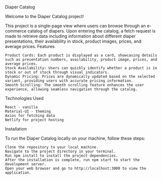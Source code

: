 Diaper Catalog

Welcome to the Diaper Catalog project!

This project is a single-page view where users can browse through an e-commerce catalog of diapers. Upon entering the catalog, a fetch request is made to retrieve data including information about different diaper presentations, their availability in stock, product images, prices, and average prices.
Features

    Product Cards: Each product is displayed as a card, showcasing details such as presentation numbers, availability, product image, prices, and average prices.
    Stock Availability: Users can quickly identify whether a product is in stock or out of stock through visual indicators.
    Dynamic Pricing: Prices are dynamically updated based on the selected variant, providing users with accurate pricing information.
    Smooth Scrolling: The smooth scrolling feature enhances the user experience, allowing seamless navigation through the catalog.

Technologies Used

    React - vanilla
    Material-UI - theming
    Axios for fetching data
    Netlify for project hosting

Installation

To run the Diaper Catalog locally on your machine, follow these steps:

    Clone the repository to your local machine.
    Navigate to the project directory in your terminal.
    Run npm install to install the project dependencies.
    After the installation is complete, run npm start to start the development server.
    Open your web browser and go to http://localhost:3000 to view the application.
